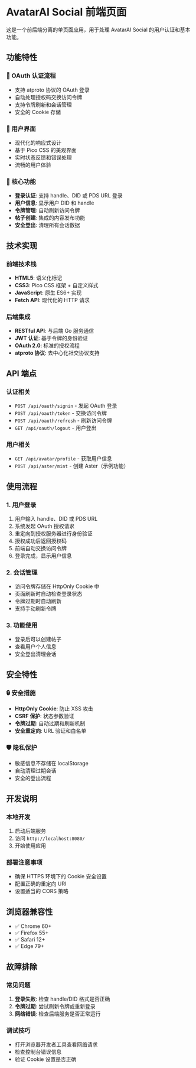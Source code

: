 # AvatarAI Social 前端页面

这是一个前后端分离的单页面应用，用于处理 AvatarAI Social 的用户认证和基本功能。

## 功能特性

### 🔐 OAuth 认证流程
- 支持 atproto 协议的 OAuth 登录
- 自动处理授权码交换访问令牌
- 支持令牌刷新和会话管理
- 安全的 Cookie 存储

### 🎯 用户界面
- 现代化的响应式设计
- 基于 Pico CSS 的美观界面
- 实时状态反馈和错误处理
- 流畅的用户体验

### 📱 核心功能
- **登录认证**: 支持 handle、DID 或 PDS URL 登录
- **用户信息**: 显示用户 DID 和 handle
- **令牌管理**: 自动刷新访问令牌
- **帖子创建**: 集成的内容发布功能
- **安全登出**: 清理所有会话数据

## 技术实现

### 前端技术栈
- **HTML5**: 语义化标记
- **CSS3**: Pico CSS 框架 + 自定义样式
- **JavaScript**: 原生 ES6+ 实现
- **Fetch API**: 现代化的 HTTP 请求

### 后端集成
- **RESTful API**: 与后端 Go 服务通信
- **JWT 认证**: 基于令牌的身份验证
- **OAuth 2.0**: 标准的授权流程
- **atproto 协议**: 去中心化社交协议支持

## API 端点

### 认证相关
- `POST /api/oauth/signin` - 发起 OAuth 登录
- `POST /api/oauth/token` - 交换访问令牌
- `POST /api/oauth/refresh` - 刷新访问令牌
- `GET /api/oauth/logout` - 用户登出

### 用户相关
- `GET /api/avatar/profile` - 获取用户信息
- `POST /api/aster/mint` - 创建 Aster（示例功能）

## 使用流程

### 1. 用户登录
1. 用户输入 handle、DID 或 PDS URL
2. 系统发起 OAuth 授权请求
3. 重定向到授权服务器进行身份验证
4. 授权成功后返回授权码
5. 前端自动交换访问令牌
6. 登录完成，显示用户信息

### 2. 会话管理
- 访问令牌存储在 HttpOnly Cookie 中
- 页面刷新时自动检查登录状态
- 令牌过期时自动刷新
- 支持手动刷新令牌

### 3. 功能使用
- 登录后可以创建帖子
- 查看用户个人信息
- 安全登出清理会话

## 安全特性

### 🔒 安全措施
- **HttpOnly Cookie**: 防止 XSS 攻击
- **CSRF 保护**: 状态参数验证
- **令牌过期**: 自动过期和刷新机制
- **安全重定向**: URL 验证和白名单

### 🛡️ 隐私保护
- 敏感信息不存储在 localStorage
- 自动清理过期会话
- 安全的登出流程

## 开发说明

### 本地开发
1. 启动后端服务
2. 访问 `http://localhost:8080/`
3. 开始使用应用

### 部署注意事项
- 确保 HTTPS 环境下的 Cookie 安全设置
- 配置正确的重定向 URI
- 设置适当的 CORS 策略

## 浏览器兼容性

- ✅ Chrome 60+
- ✅ Firefox 55+
- ✅ Safari 12+
- ✅ Edge 79+

## 故障排除

### 常见问题
1. **登录失败**: 检查 handle/DID 格式是否正确
2. **令牌过期**: 尝试刷新令牌或重新登录
3. **网络错误**: 检查后端服务是否正常运行

### 调试技巧
- 打开浏览器开发者工具查看网络请求
- 检查控制台错误信息
- 验证 Cookie 设置是否正确